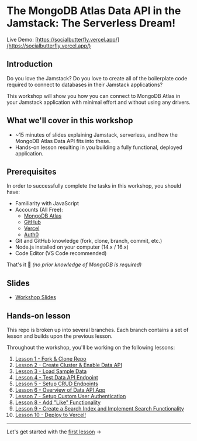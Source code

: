 # The MongoDB Atlas Data API in the Jamstack: The Serverless Dream!

Live Demo: [https://socialbutterfly.vercel.app/](https://socialbutterfly.vercel.app/)

## Introduction

Do you love the Jamstack? Do you love to create all of the boilerplate code required to connect to databases in their Jamstack applications?

This workshop will show you how you can connect to MongoDB Atlas in your Jamstack application with minimal effort and without using any drivers.

## What we'll cover in this workshop

- ~15 minutes of slides explaining Jamstack, serverless, and how the MongoDB Atlas Data API fits into these.
- Hands-on lesson resulting in you building a fully functional, deployed application. 

## Prerequisites

In order to successfully complete the tasks in this workshop, you should have:

- Familiarity with JavaScript
- Accounts (All Free): 
  - [MongoDB Atlas](https://www.mongodb.com/cloud/atlas/register2)
  - [GitHub](https://github.com/signup)
  - [Vercel](https://vercel.com/signup)
  - [Auth0](https://auth0.com/signup)
- Git and GitHub knowledge (fork, clone, branch, commit, etc.)
- Node.js installed on your computer (14.x / 16.x)
- Code Editor (VS Code recommended)

That's it 🙌 *(no prior knowledge of MongoDB is required)*

## Slides

- [Workshop Slides](https://docs.google.com/presentation/d/1UuJl2kyuUfkDJah6WqSGa59ZTKtLK2SN-mMgUtAGqR0/edit?usp=sharing)

## Hands-on lesson

This repo is broken up into several branches. Each branch contains a set of lesson and builds upon the previous lesson.

Throughout the workshop, you'll be working on the following lessons:
1. [Lesson 1 - Fork & Clone Repo](https://github.com/mongodb-developer/social-app-demo/tree/1-lesson)
2. [Lesson 2 - Create Cluster & Enable Data API](https://github.com/mongodb-developer/social-app-demo/tree/2-lesson)
3. [Lesson 3 - Load Sample Data](https://github.com/mongodb-developer/social-app-demo/tree/3-lesson)
4. [Lesson 4 - Test Data API Endpoint](https://github.com/mongodb-developer/social-app-demo/tree/4-lesson)
5. [Lesson 5 - Setup CRUD Endpoints](https://github.com/mongodb-developer/social-app-demo/tree/5-lesson)
6. [Lesson 6 - Overview of Data API App](https://github.com/mongodb-developer/social-app-demo/tree/6-lesson)
7. [Lesson 7 - Setup Custom User Authentication](https://github.com/mongodb-developer/social-app-demo/tree/7-lesson)
8. [Lesson 8 - Add "Like" Functionality](https://github.com/mongodb-developer/social-app-demo/tree/8-lesson)
9. [Lesson 9 - Create a Search Index and Implement Search Functionality](https://github.com/mongodb-developer/social-app-demo/tree/9-lesson)
10. [Lesson 10 - Deploy to Vercel!](https://github.com/mongodb-developer/social-app-demo/tree/10-lesson)

---

Let's get started with the [first lesson](https://github.com/mongodb-developer/social-app-demo/tree/1-lesson) ->
